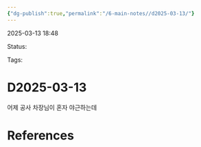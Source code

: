 ```yaml
---
{"dg-publish":true,"permalink":"/6-main-notes//d2025-03-13/"}
---
```



2025-03-13 18:48

Status: 

Tags: 

# D2025-03-13
어제 공사 차장님이 혼자 야근하는데 

# References
